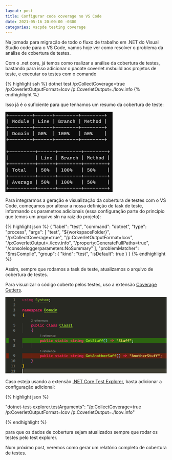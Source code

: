 ```yaml
---
layout: post
title: Configurar code coverage no VS Code
date: 2021-05-16 20:00:00 -0300
categories: vscpde testing coverage
---
```


Na jornada para migração de todo o fluxo de trabalho em .NET do Visual Studio code para o VS Code, vamos hoje ver como resolver o problema da análise de cobertura de testes.

Com o .net core, já temos como realizar a análise da cobertura de testes, bastando para isso adicionar o pacote coverlet.msbuild aos projetos de teste, e executar os testes com o comando

{% highlight ssh %}
dotnet test /p:CollectCoverage=true /p:CoverletOutputFormat=lcov /p:CoverletOutput=./lcov.info
{% endhighlight %}

Isso já é o suficiente para que tenhamos um resumo da cobertura de teste:

![Resumo da cobertura de testes](/assets/images/2021/05/output-teste-coverage.png)

Para integrarmos a geração e visualização da cobertura de testes com o VS Code, começamos por alterar a nossa definição de task de teste, informando os parametros adicionais (essa configuração parte do principio que temos um arquivo sln na raiz do projeto):

{% highlight json %}
{
  "label": "test",
  "command": "dotnet",
  "type": "process",
  "args": [
    "test",
    "${workspaceFolder}",
    "/p:CollectCoverage=true",
    "/p:CoverletOutputFormat=lcov",
    "/p:CoverletOutput=./lcov.info",
    "/property:GenerateFullPaths=true",
    "/consoleloggerparameters:NoSummary"
  ],
  "problemMatcher": "$msCompile",
  "group": {
    "kind": "test",
    "isDefault": true
  }
}
{% endhighlight %}

Assim, sempre que rodamos a task de teste, atualizamos o arquivo de cobertura de testes.

Para visualizar o código coberto pelos testes, uso a extensão [Coverage Gutters](https://marketplace.visualstudio.com/items?itemName=ryanluker.vscode-coverage-gutters).

![Coverage Gutters](/assets/images/2021/05/coverage-gutters.png)

Caso esteja usando a extensão [.NET Core Test Explorer](https://marketplace.visualstudio.com/items?itemName=formulahendry.dotnet-test-explorer), basta adicionar a configuração adicional:

{% highlight json %}

"dotnet-test-explorer.testArguments": "/p:CollectCoverage=true /p:CoverletOutputFormat=lcov /p:CoverletOutput=./lcov.info"

{% endhighlight %}

para que os dados de cobertura sejam atualizados sempre que rodar os testes pelo test explorer.

Num próximo post, veremos como gerar um relatório completo de cobertura de testes.
